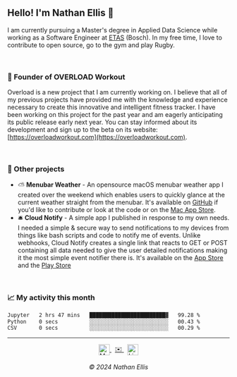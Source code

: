 
<h2>Hello! I'm Nathan Ellis 👋</h2>

I am currently pursuing a Master's degree in Applied Data Science while working as a Software Engineer at [ETAS](https://etas.com/en) (Bosch). In my free time, I love to contribute to open source, go to the gym and play Rugby.

<br/>

### 💪 Founder of OVERLOAD Workout

Overload is a new project that I am currently working on. I believe that all of my previous projects have provided me with the knowledge and experience necessary to create this innovative and intelligent fitness tracker. I have been working on this project for the past year and am eagerly anticipating its public release early next year. You can stay informed about its development and sign up to the beta on its website: [https://overloadworkout.com](https://overloadworkout.com).

<br/>

### 📝 Other projects

- ⛅️ <b>Menubar Weather</b> - An opensource macOS menubar weather app I created over the weekend which enables users to quickly glance at the current weather straight from the menubar. It's available on [GitHub](https://github.com/Nathan1258/MenuBar-Weather) if you'd like to contribute or look at the code or on the [Mac App Store](https://apps.apple.com/us/app/menubar-weather/id1662381447).
- 🛎️ <b>Cloud Notify</b> - A simple app I published in response to my own needs. I needed a simple & secure way to send notifications to my devices from things like bash scripts and code to notify me of events. Unlike webhooks, Cloud Notify creates a single link that reacts to GET or POST containing all data needed to give the user detailed notifications making it the most simple event notifier there is. It's available on the [App Store](https://apps.apple.com/gb/app/cloud-notify/id1549955568) and the [Play Store](https://ellisn.com)

<br/>

### 📈 My activity this month
  
<!--START_SECTION:waka-->

```txt
Jupyter   2 hrs 47 mins   ████████████████████████▓   99.28 %
Python    0 secs          ░░░░░░░░░░░░░░░░░░░░░░░░░   00.43 %
CSV       0 secs          ░░░░░░░░░░░░░░░░░░░░░░░░░   00.29 %
```

<!--END_SECTION:waka-->

-----
<div align="center">
  <!-- Portfolio --> 
  <a href="https://ellisn.com" target="_blank">
    <img src="https://ellisn.com/static/media/logo.c817012216841932bdc9.png" alt="My portfolio" width="25" height="25" style="vertical-align: middle;" />
  </a>
  &nbsp;
  <!-- YouTube --> 
  <a href="mailto:nathan@ellisn.com" target="_blank">
    ✉️
  </a>
  &nbsp;
  <!-- LinkedIn --> 
  <a href="https://www.linkedin.com/in/nathan1258/" target="_blank">
    <img src="https://cdn-icons-png.flaticon.com/512/174/174857.png" alt="LinkedIn" width="25" height="25" style="vertical-align: middle;" />
  </a>
  <br><br>
  <em>© 2024 Nathan Ellis</em>
</div>
